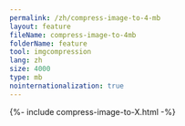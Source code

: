 ```yaml
---
permalink: /zh/compress-image-to-4-mb
layout: feature
fileName: compress-image-to-4mb
folderName: feature
tool: imgcompression
lang: zh
size: 4000
type: mb
nointernationalization: true
---
```

{%- include compress-image-to-X.html -%}       

